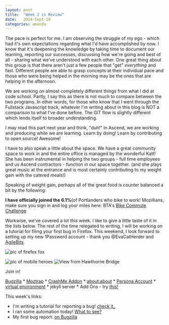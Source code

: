 ```yaml
---
layout: post
title:  "Week 2 in Review"
date:   2014-Sept-19
categories: amanda
---
```


The pace is perfect for me.  I am observing the struggle of my ego - which had it's own expectations regarding what I'd have accomplished by now.  I know that it's deepening the knowledge by taking time to document our learning, reporting our successes, discussing how we're going and best of all - sharing what we've understood with each other.  One great thing about this group is that there aren't just a few people that "get" <i>everything</i> and fast.  Different people are able to grasp concepts at their individual pace and those who were being helped in the morning may be the ones that are helping in the afternoon.
  
We are working on almost completely different things from what I did at code school.  Partly, I say this as there is not much to compare between the two programs.  In other words, for those who know that I went through the Fullstack Javascript track, whatever I'm writing about in this blog is NOT a comparison to what I've done before.  The GIT flow is slightly different which lends itself to broader understanding.

I may read this part next year and think, "duh!"  In Ascend, we are working and producing while we are learning.  Learn by doing!  Learn by contributing to open source!  Awesome!

I have to also speak a little about the space.  We have a great community space to work in and the entire office is managed by the wonderful Katt!  She has been instrumental in helping the two groups - full time employees and us Ascend contractors - function in our space together.  (and she plays great music at the entrance and is most certainly contributing to my weight gain with the catered meals!)

Speaking of weight gain, perhaps all of the great food is counter balanced a bit by the following: 

<strong>I have officially joined the 6.1%</strong>(of Portlanders who bike to work!  Mozillians, make sure you sign in and log your miles here:  BTA's [Bike Commute Challenge](http://bikecommutechallenge.com/)  

Workwise, we've covered a lot this week.  I like to give a little taste of it in the lists below.  The rest of the time relegated to writing, I will be working on a tutorial for filing your first bug in Firefox.  This weekend, I look forward to setting up my new 1Password account - thank you @EvaCatHerder and [AgileBits](https://agilebits.com/).  

![pic of firefox fox](img/mobileHeroes2.jpg "pic of mobile heroes")

 <img src="img/mobileHeroes2.jpg" alt="pic of mobile heroes" class="inline"/> 

 <img src="img/mobileHeroes2.jpg" alt="View from Hawthorne Bridge" class="inline"/>

Join in!

[Bugzilla](https://bugzilla.mozilla.org/) * [Moztrap](https://moztrap.mozilla.org/runtests/) * [CrashMe Addon](https://code.google.com/p/crashme/) * [about:about](about:about) * [Persona Account](https://www.mozilla.org/en-US/persona/) * [virtual environment](http://docs.python-guide.org/en/latest/dev/virtualenvs/) * jekyll server * Add Ons - try [this!](https://github.com/bwinton/whimsy)

This week's links:

* I'm writing a tutorial for reporting a bug!  [check it_](../_drafts/2014-09-19_Report_a_Bug_Tutorial.md)
* I ran some automation today!  [What to see?](mozmill-crowd.blargon7.com/#/functional/report/2f982f72826307fed840a3b11c3b84a1)
* My first bug report:  [on Bugzilla](https://bugzilla.mozilla.org/show_bug.cgi?id=1068376)


